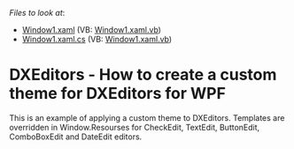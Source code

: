 <!-- default file list -->
*Files to look at*:

* [Window1.xaml](./CS/TestProject9.3/Window1.xaml) (VB: [Window1.xaml.vb](./VB/TestProject9.3/Window1.xaml.vb))
* [Window1.xaml.cs](./CS/TestProject9.3/Window1.xaml.cs) (VB: [Window1.xaml.vb](./VB/TestProject9.3/Window1.xaml.vb))
<!-- default file list end -->
# DXEditors - How to create a custom theme for DXEditors for WPF


<p>This is an example of applying a custom theme to DXEditors. Templates are overridden in Window.Resourses for CheckEdit, TextEdit, ButtonEdit, ComboBoxEdit and DateEdit editors.</p>

<br/>



